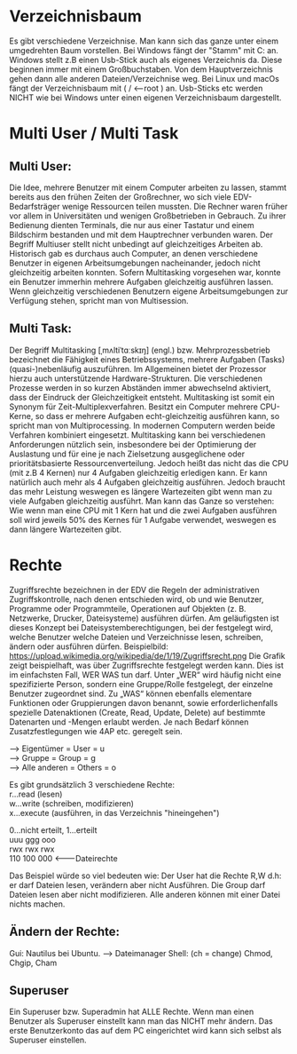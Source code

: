 # Verzeichnisbaum

Es gibt verschiedene Verzeichnise. Man kann sich das ganze unter einem umgedrehten Baum vorstellen. Bei Windows fängt der "Stamm" mit C: an. Windows stellt z.B einen Usb-Stick auch als eigenes Verzeichnis da. Diese beginnen immer mit einem Großbuchstaben. Von dem Hauptverzeichnis gehen dann alle anderen Dateien/Verzeichnise weg. Bei Linux und macOs fängt der Verzeichnisbaum mit ( / <--root ) an. Usb-Sticks etc werden NICHT wie bei Windows unter einen eigenen Verzeichnisbaum dargestellt.

# Multi User / Multi Task

## Multi User:
Die Idee, mehrere Benutzer mit einem Computer arbeiten zu lassen, stammt bereits aus den frühen Zeiten der Großrechner, wo sich viele EDV-Bedarfsträger wenige Ressourcen teilen mussten. Die Rechner waren früher vor allem in Universitäten und wenigen Großbetrieben in Gebrauch. Zu ihrer Bedienung dienten Terminals, die nur aus einer Tastatur und einem Bildschirm bestanden und mit dem Hauptrechner verbunden waren.
Der Begriff Multiuser stellt nicht unbedingt auf gleichzeitiges Arbeiten ab. Historisch gab es durchaus auch Computer, an denen verschiedene Benutzer in eigenen Arbeitsumgebungen nacheinander, jedoch nicht gleichzeitig arbeiten konnten. Sofern Multitasking vorgesehen war, konnte ein Benutzer immerhin mehrere Aufgaben gleichzeitig ausführen lassen. Wenn gleichzeitig verschiedenen Benutzern eigene Arbeitsumgebungen zur Verfügung stehen, spricht man von Multisession.

## Multi Task:
Der Begriff Multitasking [ˌmʌltiˈtɑːskɪŋ] (engl.) bzw. Mehrprozessbetrieb bezeichnet die Fähigkeit eines Betriebssystems, mehrere Aufgaben (Tasks) (quasi-)nebenläufig auszuführen. Im Allgemeinen bietet der Prozessor hierzu auch unterstützende Hardware-Strukturen. Die verschiedenen Prozesse werden in so kurzen Abständen immer abwechselnd aktiviert, dass der Eindruck der Gleichzeitigkeit entsteht. Multitasking ist somit ein Synonym für Zeit-Multiplexverfahren. Besitzt ein Computer mehrere CPU-Kerne, so dass er mehrere Aufgaben echt-gleichzeitig ausführen kann, so spricht man von Multiprocessing. In modernen Computern werden beide Verfahren kombiniert eingesetzt.
Multitasking kann bei verschiedenen Anforderungen nützlich sein, insbesondere bei der Optimierung der Auslastung und für eine je nach Zielsetzung ausgeglichene oder prioritätsbasierte Ressourcenverteilung.
Jedoch heißt das nicht das die CPU (mit z.B 4 Kernen) nur 4 Aufgaben gleichzeitig erledigen kann. Er kann natürlich auch mehr als 4 Aufgaben gleichzeitig ausführen. Jedoch braucht das mehr Leistung weswegen es längere Wartezeiten gibt wenn man zu viele Aufgaben gleichzeitig ausführt.
Man kann das Ganze so verstehen: Wie wenn man eine CPU mit 1 Kern hat und die zwei Aufgaben ausführen soll wird jeweils 50% des Kernes für 1 Aufgabe verwendet, weswegen es dann längere Wartezeiten gibt.

# Rechte
Zugriffsrechte bezeichnen in der EDV die Regeln der administrativen Zugriffskontrolle, nach denen entschieden wird, ob und wie Benutzer, Programme oder Programmteile, Operationen auf Objekten (z. B. Netzwerke, Drucker, Dateisysteme) ausführen dürfen. Am geläufigsten ist dieses Konzept bei Dateisystemberechtigungen, bei der festgelegt wird, welche Benutzer welche Dateien und Verzeichnisse lesen, schreiben, ändern oder ausführen dürfen.
Beispielbild: https://upload.wikimedia.org/wikipedia/de/1/19/Zugriffsrecht.png
Die Grafik zeigt beispielhaft, was über Zugriffsrechte festgelegt werden kann. Dies ist im einfachsten Fall, WER WAS tun darf. Unter „WER“ wird häufig nicht eine spezifizierte Person, sondern eine Gruppe/Rolle festgelegt, der einzelne Benutzer zugeordnet sind. Zu „WAS“ können ebenfalls elementare Funktionen oder Gruppierungen davon benannt, sowie erforderlichenfalls spezielle Datenaktionen (Create, Read, Update, Delete) auf bestimmte Datenarten und -Mengen erlaubt werden. Je nach Bedarf können Zusatzfestlegungen wie 4AP etc. geregelt sein.

--> Eigentümer = User = u  
--> Gruppe = Group = g  
--> Alle anderen = Others = o  

Es gibt grundsätzlich 3 verschiedene Rechte:  
r...read (lesen)  
w...write (schreiben, modifizieren)  
x...execute (ausführen, in das Verzeichnis "hineingehen")  

0...nicht erteilt, 1...erteilt  
uuu   ggg   ooo  
rwx   rwx   rwx  
110   100   000 <---Dateirechte  

Das Beispiel würde so viel bedeuten wie: Der User hat die Rechte R,W d.h: er darf Dateien lesen, verändern aber nicht Ausführen. Die Group darf Dateien lesen aber nicht modifizieren. Alle anderen können mit einer Datei nichts machen.

## Ändern der Rechte:
Gui: Nautilus bei Ubuntu. --> Dateimanager
Shell: (ch = change) Chmod, Chgip, Cham

## Superuser
Ein Superuser bzw. Superadmin hat ALLE Rechte. Wenn man einen Benutzer als Superuser einstellt kann man das NICHT mehr ändern.
Das erste Benutzerkonto das auf dem PC eingerichtet wird kann sich selbst als Superuser einstellen.

